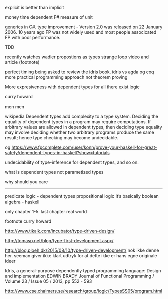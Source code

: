 explicit is better than implicit

money time dependent
F# measure of unit

generics in C#. type improvement - Version 2.0 was released on 22 January 2006. 
10 years ago FP was not widely used and most people associcated FP with poor performance.



TDD 

recently watches wadler propostions as types strange loop video and article (footnote)

perfect timing being asked to review the idris book. idris vs agda og coq more practical programming approach not theorem proving


More expresiveness with dependent types
for all 
there exist 
logic

curry howard

men men


wikipedia
Dependent types add complexity to a type system. Deciding the equality of dependent types in a program may require computations. If arbitrary values are allowed in dependent types, then deciding type equality may involve deciding whether two arbitrary programs produce the same result; hence type checking may become undecidable.

og 
https://www.fpcomplete.com/user/konn/prove-your-haskell-for-great-safety/dependent-types-in-haskell?show=tutorials

undecidability of type-inference for dependent types, and so on.



what is dependent types
not parametized types


why should you care


-----
predicate logic  - dependent types
propositional logic  It’s basically boolean algebra - haskell


only chapter 1-5. last chapter real world



footnote
curry howard 




http://www.tikalk.com/incubator/type-driven-design/

http://tomasp.net/blog/type-first-development.aspx/

http://blog.ploeh.dk/2015/08/10/type-driven-development/
nok ikke denne her. seeman giver ikke klart udtryk for at dette ikke er hans egne originale ideer



Idris, a general-purpose dependently typed programming
language: Design and implementation
EDWIN BRADY
Journal of Functional Programming / Volume 23 / Issue 05 / 2013, pp 552 - 593


http://www.cse.chalmers.se/research/group/logic/TypesSS05/program.html
